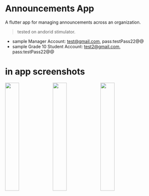 
# Announcements App

A flutter app for managing announcements across an organization.
> tested on andorid stimulator.
* sample Manager Account: test@gmail.com, pass:testPass22@@
* sample Grade 10 Student Account: test2@gmail.com, pass:testPass22@@
# in app screenshots
<span>
<img src="https://user-images.githubusercontent.com/52573189/149411815-ce74068d-d0db-46e6-9025-056ba51178ae.png" width="30%">
  
  <img src="https://user-images.githubusercontent.com/52573189/149411820-9f959283-1ca2-4324-9e77-c27175fc7d9c.png" width="30%">
    <img src="https://user-images.githubusercontent.com/52573189/149412614-bd5aedd3-ad9c-48a6-b88b-10559c0ff7a6.png" width="30%">

  

</div>
